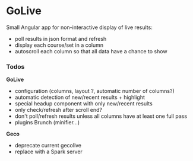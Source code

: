 # GoLive

Small Angular app for non-interactive display of live results:

- poll results in json format and refresh
- display each course/set in a column
- autoscroll each column so that all data have a chance to show

### Todos

**GoLive**

- configuration (columns, layout ?, automatic number of columns?)
- automatic detection of new/recent results + highlight
- special headup component with only new/recent results
- only check/refresh after scroll end?
- don't poll/refresh results unless all columns have at least one full pass
- plugins Brunch (minifier...)


**Geco**

- deprecate current gecolive
- replace with a Spark server
